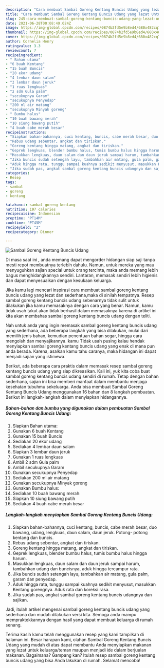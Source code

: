 ```yaml
---
description: "Cara membuat Sambal Goreng Kentang Buncis Udang yang lezat Untuk Jualan"
title: "Cara membuat Sambal Goreng Kentang Buncis Udang yang lezat Untuk Jualan"
slug: 245-cara-membuat-sambal-goreng-kentang-buncis-udang-yang-lezat-untuk-jualan
date: 2021-06-28T00:08:40.024Z
image: https://img-global.cpcdn.com/recipes/0874b2fd5e9b8ed4/680x482cq70/sambal-goreng-kentang-buncis-udang-foto-resep-utama.jpg
thumbnail: https://img-global.cpcdn.com/recipes/0874b2fd5e9b8ed4/680x482cq70/sambal-goreng-kentang-buncis-udang-foto-resep-utama.jpg
cover: https://img-global.cpcdn.com/recipes/0874b2fd5e9b8ed4/680x482cq70/sambal-goreng-kentang-buncis-udang-foto-resep-utama.jpg
author: Cornelia Henry
ratingvalue: 3.3
reviewcount: 7
recipeingredient:
- " Bahan utama"
- "6 buah Kentang"
- "15 buah Buncis"
- "20 ekor udang"
- "4 lembar daun salam"
- "3 lembar daun jeruk"
- "1 ruas lengkuas"
- "2 sdm Gula palm"
- "secukupnya Garam"
- "secukupnya Penyedap"
- "200 ml air matang"
- "secukupnya Minyak goreng"
- " Bumbu halus"
- "10 buah bawang merah"
- "10 siung bawang putih"
- "4 buah cabe merah besar"
recipeinstructions:
- "Siapkan bahan-bahannya, cuci kentang, buncis, cabe merah besar, duo bawang, udang, lengkuas, daun salam, daun jeruk. Potong- potong kentang dan buncis."
- "Rebus udang sebentar, angkat dan tiriskan."
- "Goreng kentang hingga matang, angkat dan tiriskan."
- "Geprek lengkuas, blender bumbu halus, tumis bumbu halus hingga harum."
- "Masukkan lengkuas, daun salam dan daun jeruk sampai harum, tambahkan udang dan buncisnya, aduk hingga tercampur rata."
- "Jika buncis sudah setengah layu, tambahkan air matang, gula palm, garam dan penyedap."
- "Aduk hingga rata, tunggu sampai kuahnya sedikit menyusut, masukkan Kentang gorengnya. Aduk rata dan koreksi rasa."
- "Jika sudah pas, angkat sambal goreng kentang buncis udangnya dan sajikan."
categories:
- Resep
tags:
- sambal
- goreng
- kentang

katakunci: sambal goreng kentang 
nutrition: 197 calories
recipecuisine: Indonesian
preptime: "PT14M"
cooktime: "PT45M"
recipeyield: "2"
recipecategory: Dinner

---
```



![Sambal Goreng Kentang Buncis Udang](https://img-global.cpcdn.com/recipes/0874b2fd5e9b8ed4/680x482cq70/sambal-goreng-kentang-buncis-udang-foto-resep-utama.jpg)

Di masa  saat ini , anda memang dapat mengorder hidangan siap saji tanpa mesti repot membuatnya terlebih dahulu. Namun, untuk mereka yang mau menyuguhkan sajian special untuk orang tercinta, maka anda memang lebih bagus menghidangkannya sendiri. Lantaran, memasak sendiri lebih higienis dan dapat menyesuaikan dengan kesukaan keluarga.

Jika kamu lagi mencari inspirasi cara membuat sambal goreng kentang buncis udang yang lezat dan sederhana,maka di sinilah tempatnya. Resep sambal goreng kentang buncis udang  sebenarnya tidak sulit untuk dilakukan jika kamu memasaknya dengan cara yang benar. Namun, kamu tidak usah takut akan tidak berhasil dalam memasaknya 
karena di artikel ini kita akan membahas sambal goreng kentang buncis udang dengan teliti.  



Nah untuk anda yang ingin memasak sambal goreng kentang buncis udang yang sederhana, ada beberapa langkah yang bisa dilakukan, mulai dari memilih jenis bahan, kemudian penentuan bahan segar, hingga cara mengolah dan menyajikannya. kamu Tidak usah pusing kalau hendak menyiapkan sambal goreng kentang buncis udang yang enak di mana pun anda berada. Karena, asalkan kamu  tahu caranya, maka hidangan ini dapat menjadi sajian yang istimewa.

Berikut, ada beberapa cara praktis  dalam memasak resep sambal goreng kentang buncis udang yang siap dikreasikan. Kali ini, yuk kita coba buat sambal goreng kentang buncis udang sendiri di rumah. Tetap dengan bahan sederhana, sajian ini bisa memberi manfaat dalam membantu menjaga kesehatan tubuhmu sekeluarga. Anda bisa membuat Sambal Goreng Kentang Buncis Udang menggunakan 16 bahan dan 8 langkah pembuatan. Berikut ini langkah-langkah dalam menyiapkan hidangannya.

<!--inarticleads1-->

##### Bahan-bahan dan bumbu yang digunakan dalam pembuatan Sambal Goreng Kentang Buncis Udang:

1. Siapkan  Bahan utama:
1. Gunakan 6 buah Kentang
1. Gunakan 15 buah Buncis
1. Sediakan 20 ekor udang
1. Sediakan 4 lembar daun salam
1. Siapkan 3 lembar daun jeruk
1. Gunakan 1 ruas lengkuas
1. Ambil 2 sdm Gula palm
1. Ambil secukupnya Garam
1. Gunakan secukupnya Penyedap
1. Sediakan 200 ml air matang
1. Gunakan secukupnya Minyak goreng
1. Gunakan  Bumbu halus:
1. Sediakan 10 buah bawang merah
1. Siapkan 10 siung bawang putih
1. Sediakan 4 buah cabe merah besar




<!--inarticleads2-->

##### Langkah-langkah menyiapkan Sambal Goreng Kentang Buncis Udang:

1. Siapkan bahan-bahannya, cuci kentang, buncis, cabe merah besar, duo bawang, udang, lengkuas, daun salam, daun jeruk. Potong- potong kentang dan buncis.
1. Rebus udang sebentar, angkat dan tiriskan.
1. Goreng kentang hingga matang, angkat dan tiriskan.
1. Geprek lengkuas, blender bumbu halus, tumis bumbu halus hingga harum.
1. Masukkan lengkuas, daun salam dan daun jeruk sampai harum, tambahkan udang dan buncisnya, aduk hingga tercampur rata.
1. Jika buncis sudah setengah layu, tambahkan air matang, gula palm, garam dan penyedap.
1. Aduk hingga rata, tunggu sampai kuahnya sedikit menyusut, masukkan Kentang gorengnya. Aduk rata dan koreksi rasa.
1. Jika sudah pas, angkat sambal goreng kentang buncis udangnya dan sajikan.




Jadi, itulah artikel mengenai  sambal goreng kentang buncis udang  yang sederhana dan mudah dilakukan versi kita. Semoga anda mampu mempraktekkannya dengan hasil yang dapat membuat keluarga di rumah senang. 

Terima kasih kamu telah menggunakan resep yang kami tampilkan di halaman ini. Besar harapan kami, olahan  Sambal Goreng Kentang Buncis Udang yang mudah di atas dapat membantu Anda menyiapkan makanan yang lezat untuk keluarga/teman maupun menjadi ide dalam berjualan makanan. Bagaimana? Gampang kan? Itulah resep sambal goreng kentang buncis udang yang bisa Anda lakukan di rumah. Selamat mencoba!

